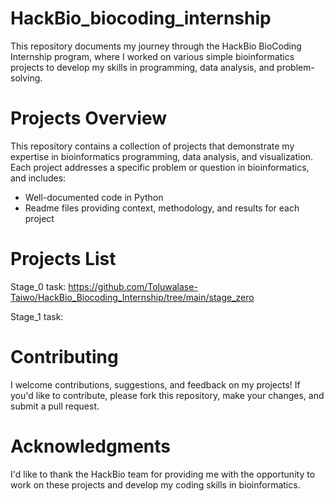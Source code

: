 # HackBio_biocoding_internship
 This repository documents my journey through the HackBio BioCoding Internship program, where I worked on various simple bioinformatics projects to develop my skills in programming, data analysis, and problem-solving.

# Projects Overview
This repository contains a collection of projects that demonstrate my expertise in bioinformatics programming, data analysis, and visualization. Each project addresses a specific problem or question in bioinformatics, and includes:

- Well-documented code in Python
- Readme files providing context, methodology, and results for each project

# Projects List
Stage_0 task: https://github.com/Toluwalase-Taiwo/HackBio_Biocoding_Internship/tree/main/stage_zero

Stage_1 task: 

# Contributing
I welcome contributions, suggestions, and feedback on my projects! If you'd like to contribute, please fork this repository, make your changes, and submit a pull request.

# Acknowledgments
I'd like to thank the HackBio team for providing me with the opportunity to work on these projects and develop my coding skills in bioinformatics.
